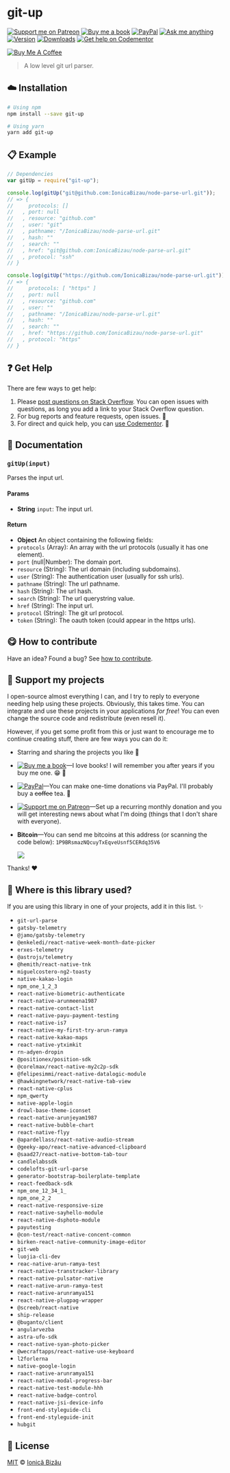 <!-- Please do not edit this file. Edit the `blah` field in the `package.json` instead. If in doubt, open an issue. -->


















# git-up

 [![Support me on Patreon][badge_patreon]][patreon] [![Buy me a book][badge_amazon]][amazon] [![PayPal][badge_paypal_donate]][paypal-donations] [![Ask me anything](https://img.shields.io/badge/ask%20me-anything-1abc9c.svg)](https://github.com/IonicaBizau/ama) [![Version](https://img.shields.io/npm/v/git-up.svg)](https://www.npmjs.com/package/git-up) [![Downloads](https://img.shields.io/npm/dt/git-up.svg)](https://www.npmjs.com/package/git-up) [![Get help on Codementor](https://cdn.codementor.io/badges/get_help_github.svg)](https://www.codementor.io/johnnyb?utm_source=github&utm_medium=button&utm_term=johnnyb&utm_campaign=github)

<a href="https://www.buymeacoffee.com/H96WwChMy" target="_blank"><img src="https://www.buymeacoffee.com/assets/img/custom_images/yellow_img.png" alt="Buy Me A Coffee"></a>







> A low level git url parser.

















## :cloud: Installation

```sh
# Using npm
npm install --save git-up

# Using yarn
yarn add git-up
```













## :clipboard: Example



```js
// Dependencies
var gitUp = require("git-up");

console.log(gitUp("git@github.com:IonicaBizau/node-parse-url.git"));
// => {
//     protocols: []
//   , port: null
//   , resource: "github.com"
//   , user: "git"
//   , pathname: "/IonicaBizau/node-parse-url.git"
//   , hash: ""
//   , search: ""
//   , href: "git@github.com:IonicaBizau/node-parse-url.git"
//   , protocol: "ssh"
// }

console.log(gitUp("https://github.com/IonicaBizau/node-parse-url.git"));
// => {
//     protocols: [ "https" ]
//   , port: null
//   , resource: "github.com"
//   , user: ""
//   , pathname: "/IonicaBizau/node-parse-url.git"
//   , hash: ""
//   , search: ""
//   , href: "https://github.com/IonicaBizau/node-parse-url.git"
//   , protocol: "https"
// }
```











## :question: Get Help

There are few ways to get help:



 1. Please [post questions on Stack Overflow](https://stackoverflow.com/questions/ask). You can open issues with questions, as long you add a link to your Stack Overflow question.
 2. For bug reports and feature requests, open issues. :bug:
 3. For direct and quick help, you can [use Codementor](https://www.codementor.io/johnnyb). :rocket:





## :memo: Documentation


### `gitUp(input)`
Parses the input url.

#### Params

- **String** `input`: The input url.

#### Return
- **Object** An object containing the following fields:
 - `protocols` (Array): An array with the url protocols (usually it has one element).
 - `port` (null|Number): The domain port.
 - `resource` (String): The url domain (including subdomains).
 - `user` (String): The authentication user (usually for ssh urls).
 - `pathname` (String): The url pathname.
 - `hash` (String): The url hash.
 - `search` (String): The url querystring value.
 - `href` (String): The input url.
 - `protocol` (String): The git url protocol.
 - `token` (String): The oauth token (could appear in the https urls).














## :yum: How to contribute
Have an idea? Found a bug? See [how to contribute][contributing].


## :sparkling_heart: Support my projects
I open-source almost everything I can, and I try to reply to everyone needing help using these projects. Obviously,
this takes time. You can integrate and use these projects in your applications *for free*! You can even change the source code and redistribute (even resell it).

However, if you get some profit from this or just want to encourage me to continue creating stuff, there are few ways you can do it:


 - Starring and sharing the projects you like :rocket:
 - [![Buy me a book][badge_amazon]][amazon]—I love books! I will remember you after years if you buy me one. :grin: :book:
 - [![PayPal][badge_paypal]][paypal-donations]—You can make one-time donations via PayPal. I'll probably buy a ~~coffee~~ tea. :tea:
 - [![Support me on Patreon][badge_patreon]][patreon]—Set up a recurring monthly donation and you will get interesting news about what I'm doing (things that I don't share with everyone).
 - **Bitcoin**—You can send me bitcoins at this address (or scanning the code below): `1P9BRsmazNQcuyTxEqveUsnf5CERdq35V6`

    ![](https://i.imgur.com/z6OQI95.png)


Thanks! :heart:
















## :dizzy: Where is this library used?
If you are using this library in one of your projects, add it in this list. :sparkles:

 - `git-url-parse`
 - `gatsby-telemetry`
 - `@jamo/gatsby-telemetry`
 - `@enkeledi/react-native-week-month-date-picker`
 - `erxes-telemetry`
 - `@astrojs/telemetry`
 - `@hemith/react-native-tnk`
 - `miguelcostero-ng2-toasty`
 - `native-kakao-login`
 - `npm_one_1_2_3`
 - `react-native-biometric-authenticate`
 - `react-native-arunmeena1987`
 - `react-native-contact-list`
 - `react-native-payu-payment-testing`
 - `react-native-is7`
 - `react-native-my-first-try-arun-ramya`
 - `react-native-kakao-maps`
 - `react-native-ytximkit`
 - `rn-adyen-dropin`
 - `@positionex/position-sdk`
 - `@corelmax/react-native-my2c2p-sdk`
 - `@felipesimmi/react-native-datalogic-module`
 - `@hawkingnetwork/react-native-tab-view`
 - `react-native-cplus`
 - `npm_qwerty`
 - `native-apple-login`
 - `drowl-base-theme-iconset`
 - `react-native-arunjeyam1987`
 - `react-native-bubble-chart`
 - `react-native-flyy`
 - `@apardellass/react-native-audio-stream`
 - `@geeky-apo/react-native-advanced-clipboard`
 - `@saad27/react-native-bottom-tab-tour`
 - `candlelabssdk`
 - `codelofts-git-url-parse`
 - `generator-bootstrap-boilerplate-template`
 - `react-feedback-sdk`
 - `npm_one_12_34_1_`
 - `npm_one_2_2`
 - `react-native-responsive-size`
 - `react-native-sayhello-module`
 - `react-native-dsphoto-module`
 - `payutesting`
 - `@con-test/react-native-concent-common`
 - `birken-react-native-community-image-editor`
 - `git-web`
 - `luojia-cli-dev`
 - `reac-native-arun-ramya-test`
 - `react-native-transtracker-library`
 - `react-native-pulsator-native`
 - `react-native-arun-ramya-test`
 - `react-native-arunramya151`
 - `react-native-plugpag-wrapper`
 - `@screeb/react-native`
 - `ship-release`
 - `@buganto/client`
 - `angularvezba`
 - `astra-ufo-sdk`
 - `react-native-syan-photo-picker`
 - `@wecraftapps/react-native-use-keyboard`
 - `l2forlerna`
 - `native-google-login`
 - `raact-native-arunramya151`
 - `react-native-modal-progress-bar`
 - `react-native-test-module-hhh`
 - `react-native-badge-control`
 - `react-native-jsi-device-info`
 - `front-end-styleguide-cli`
 - `front-end-styleguide-init`
 - `hubgit`











## :scroll: License

[MIT][license] © [Ionică Bizău][website]






[license]: /LICENSE
[website]: https://ionicabizau.net
[contributing]: /CONTRIBUTING.md
[docs]: /DOCUMENTATION.md
[badge_patreon]: https://ionicabizau.github.io/badges/patreon.svg
[badge_amazon]: https://ionicabizau.github.io/badges/amazon.svg
[badge_paypal]: https://ionicabizau.github.io/badges/paypal.svg
[badge_paypal_donate]: https://ionicabizau.github.io/badges/paypal_donate.svg
[patreon]: https://www.patreon.com/ionicabizau
[amazon]: http://amzn.eu/hRo9sIZ
[paypal-donations]: https://www.paypal.com/cgi-bin/webscr?cmd=_s-xclick&hosted_button_id=RVXDDLKKLQRJW
